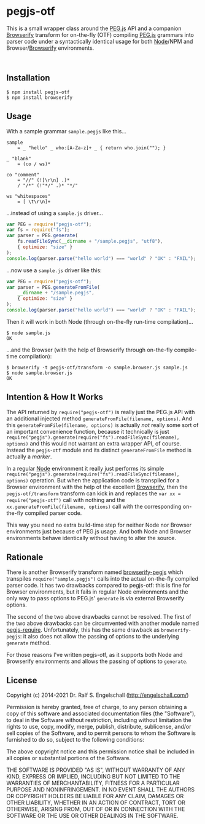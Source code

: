 
pegjs-otf
=========

This is a small wrapper class around the [PEG.js](http://pegjs.org/) API and a companion
[Browserify](http://browserify.org/) transform for on-the-fly (OTF) compiling [PEG.js](http://pegjs.org/) grammars into
parser code under a syntactically identical usage for both [Node](http://nodejs.org/)/NPM and
Browser/[Browserify](http://browserify.org/) environments.

<p/>
<img src="https://nodei.co/npm/pegjs-otf.png?downloads=true&stars=true" alt=""/>

<p/>
<img src="https://david-dm.org/rse/pegjs-otf.png" alt=""/>

Installation
------------

```shell
$ npm install pegjs-otf
$ npm install browserify
```

Usage
-----

With a sample grammar `sample.pegjs` like this...

```
sample
    = _ "hello" _ who:[A-Za-z]+ _ { return who.join(""); }

_ "blank"
    = (co / ws)*

co "comment"
    = "//" (![\r\n] .)*
    / "/*" (!"*/" .)* "*/"

ws "whitespaces"
    = [ \t\r\n]+
```

...instead of using a `sample.js` driver...

```js
var PEG = require("pegjs-otf");
var fs = require("fs");
var parser = PEG.generate(
    fs.readFileSync(__dirname + "/sample.pegjs", "utf8"),
    { optimize: "size" }
);
console.log(parser.parse("hello world") === "world" ? "OK" : "FAIL");
```

...now use a `sample.js` driver like this:

```js
var PEG = require("pegjs-otf");
var parser = PEG.generateFromFile(
    __dirname + "/sample.pegjs",
    { optimize: "size" }
);
console.log(parser.parse("hello world") === "world" ? "OK" : "FAIL");
```

Then it will work in both Node (through on-the-fly run-time compilation)...

```shell
$ node sample.js
OK
```

...and the Browser (with the help of Browserify through on-the-fly compile-time compilation):

```shell
$ browserify -t pegjs-otf/transform -o sample.browser.js sample.js
$ node sample.browser.js
OK
```

Intention & How It Works
------------------------

The API returned by `require("pegjs-otf")` is really just the PEG.js
API with an additional injected method `generateFromFile(filename,
options)`. And this `generateFromFile(filename, options)`
is actually *not* really some sort of an important
convenience function, because it technically is just
`require("pegjs").generate(require("fs").readFileSync(filename),
options)` and this would not warrant an extra wrapper API, of course.
Instead the `pegjs-otf` module and its distinct `generateFromFile`
method is actually a *marker*.

In a regular [Node](http://nodejs.org/)
environment it really just performs its simple
`require("pegjs").generate(require("fs").readFileSync(filename),
options)` operation. But when the application code is transpiled
for a Browser environment with the help of the excellent
[Browserify](http://browserify.org/), then the `pegjs-otf/transform`
transform can kick in and replaces the `var xx = require("pegjs-otf")`
call with nothing and the `xx.generateFromFile(filename, options)`
call with the corresponding on-the-fly compiled parser code.

This way you need no extra build-time step for neither Node nor Browser
environments just because of PEG.js usage. And both Node and Browser
environments behave identically without having to alter the source.

Rationale
---------

There is another Browserify transform named
[browserify-pegjs](https://github.com/tyler-johnson/browserify-pegjs)
which transpiles `require("sample.pegjs")` calls into the actual
on-the-fly compiled parser code. It has two drawbacks compared to
pegjs-otf: this is fine for Browser environments, but it fails in
regular Node environments and the only way to pass options to PEG.js'
`generate` is via external Browserify options.

The second of the two above drawbacks cannot be resolved. The first
of the two above drawbacks can be circumvented with another module
named [pegjs-require](https://github.com/dbalcomb/pegjs-require).
Unfortunately, this has the same drawback as `browserify-pegjs`: it also
does not allow the passing of options to the underlying `generate`
method.

For those reasons I've written pegjs-otf, as it supports both Node
and Browserify environments and allows the passing of options to
`generate`.

License
-------

Copyright (c) 2014-2021 Dr. Ralf S. Engelschall (http://engelschall.com/)

Permission is hereby granted, free of charge, to any person obtaining
a copy of this software and associated documentation files (the
"Software"), to deal in the Software without restriction, including
without limitation the rights to use, copy, modify, merge, publish,
distribute, sublicense, and/or sell copies of the Software, and to
permit persons to whom the Software is furnished to do so, subject to
the following conditions:

The above copyright notice and this permission notice shall be included
in all copies or substantial portions of the Software.

THE SOFTWARE IS PROVIDED "AS IS", WITHOUT WARRANTY OF ANY KIND,
EXPRESS OR IMPLIED, INCLUDING BUT NOT LIMITED TO THE WARRANTIES OF
MERCHANTABILITY, FITNESS FOR A PARTICULAR PURPOSE AND NONINFRINGEMENT.
IN NO EVENT SHALL THE AUTHORS OR COPYRIGHT HOLDERS BE LIABLE FOR ANY
CLAIM, DAMAGES OR OTHER LIABILITY, WHETHER IN AN ACTION OF CONTRACT,
TORT OR OTHERWISE, ARISING FROM, OUT OF OR IN CONNECTION WITH THE
SOFTWARE OR THE USE OR OTHER DEALINGS IN THE SOFTWARE.

